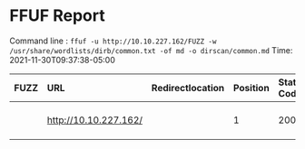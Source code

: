 # FFUF Report

  Command line : `ffuf -u http://10.10.227.162/FUZZ -w /usr/share/wordlists/dirb/common.txt -of md -o dirscan/common.md`
  Time: 2021-11-30T09:37:38-05:00

  | FUZZ | URL | Redirectlocation | Position | Status Code | Content Length | Content Words | Content Lines | Content Type | ResultFile |
  | :- | :-- | :--------------- | :---- | :------- | :---------- | :------------- | :------------ | :--------- | :----------- |
  |  | http://10.10.227.162/ |  | 1 | 200 | 3420 | 730 | 80 | text/html; charset=utf-8 |  |
  